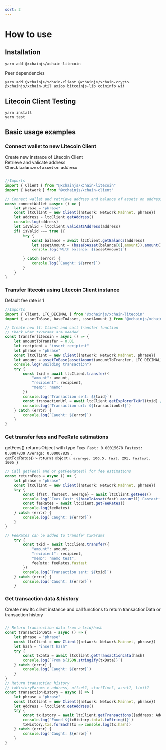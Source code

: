 ```yaml
---
sort: 2
---
```


# How to use

## Installation

```
yarn add @xchainjs/xchain-litecoin
```
Peer dependencies

```
yarn add @xchainjs/xchain-client @xchainjs/xchain-crypto @xchainjs/xchain-util axios bitcoinjs-lib coininfo wif
```

## Litecoin Client Testing

```
yarn install
yarn test
```

## Basic usage examples

### Connect wallet to new Litecoin Client
Create new instance of Litecoin Client\
Retrieve and validate address\
Check balance of asset on address

```ts

//Imports 
import { Client } from "@xchainjs/xchain-litecoin"
import { Network } from "@xchainjs/xchain-client"

// Connect wallet and retrieve address and balance of assets on address
const connectWallet =async () => {
    let phrase = "phrase"
    const ltcClient = new Client({network: Network.Mainnet, phrase})
    let address = ltcClient.getAddress()
    console.log(address)
    let isValid = ltcClient.validateAddress(address)
    if( isValid === true ){
        try {
            const balance = await ltcClient.getBalance(address)
            let assetAmount = (baseToAsset(balance[0].amount)).amount()
            console.log(`With balance: ${assetAmount}`)
    
        } catch (error) {
            console.log(`Caught: ${error}`)
        }
    }
}

```

### Transfer litecoin using Litecoin Client instance

Default fee rate is 1 

```ts
//Imports
import { Client, LTC_DECIMAL } from "@xchainjs/xchain-litecoin"
import { assetToBase, baseToAsset, assetAmount } from "@xchainjs/xchain-util"

// Create new ltc Client and call transfer function
// Check what txParams are needed
const transferlitecoin = async () => {
    let amountToTransfer = 0.01
    let recipient = "insert recipient"
    let phrase = "phrase"
    const ltcClient = new Client({network: Network.Mainnet, phrase})
    let amount = assetToBase(assetAmount(amountToTransfer, LTC_DECIMAL))
    console.log("Building transaction")
    try {
        const txid = await ltcClient.transfer({
            "amount": amount,
            "recipient": recipient,
            "memo": "memo"         
        })
        console.log(`Transaction sent: ${txid}`)
        const transactionUrl = await ltcClient.getExplorerTxUrl(txid) // returns url for tx
        console.log(`Transaction url: ${transactionUrl}`)
    } catch (error) {
        console.log(`Caught: ${error}`)
    }
}

```

### Get transfer fees and FeeRate estimations

getFees() returns Object with type <Fees> `Fees Fast: 0.00015678 Fastest: 0.0007839 Average: 0.00007839` .\
getFeeRates() > returns object `{ average: 100.5, fast: 201, fastest: 1005 }`

```ts
// Call getFee() and or getFeeRates() for fee estimations
const returnFees = async () => {
    let phrase = "phrase"
    const ltcClient = new Client({network: Network.Mainnet, phrase})
    try {
        const {fast, fastest, average} = await ltcClient.getFees()
        console.log(`Fees Fast: ${baseToAsset(fast).amount()} Fastest: ${baseToAsset(fastest).amount()} Average: ${baseToAsset(average).amount()}`)
        const feeRates = await ltcClient.getFeeRates()
        console.log(feeRates)
    } catch (error) {
        console.log(`Caught: ${error}`)
    }
}

// FeeRates can be added to transfer txParams 
    try {
        const txid = await ltcClient.transfer({
            "amount": amount,
            "recipient": recipient,
            "memo": "memo test",
            feeRate: feeRates.fastest
        })
        console.log(`Transaction sent: ${txid}`)
    } catch (error) {
        console.log(`Caught: ${error}`)
    }
```
### Get transaction data & history

Create new ltc client instance and call functions to return transactionData
or transaction history 

```ts

// Return transanction data from a txid/hash
const transactionData = async () => {
    let phrase = "phrase"
    const ltcClient = new Client({network: Network.Mainnet, phrase})
    let hash = "insert hash"
    try {
        const txData = await ltcClient.getTransactionData(hash)
        console.log(`From ${JSON.stringify(txData)}`)
    } catch (error) {
        console.log(`Caught: ${error}`)
    }
}
// Return transaction history
// txHistoryParams > address, offset?, startTime?, asset?, limit?
const transactionHistory = async () => {
    let phrase = "phrase"
    const ltcClient = new Client({network: Network.Mainnet, phrase})
    let Address = ltcClient.getAddress()
    try {
        const txHistory = await ltcClient.getTransactions({address: Address, limit: 4})
        console.log(`Found ${txHistory.total.toString()}`)
        txHistory.txs.forEach(tx => console.log(tx.hash))
    } catch (error) {
        console.log(`Caught: ${error}`)
    }
}

```